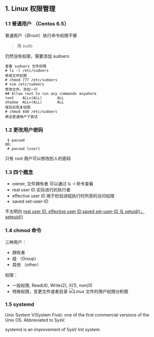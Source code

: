 ## 1. Linux 权限管理
### 1.1 普通用户 （Centos 6.5）
普通用户（非root）执行命令权限不够
> 用 sudo

仍然没有权限，需要添加 sudoers

```
查看 sudoers 文件权限
# ls -l /etc/sudoers
修改文件权限
# chmod 777 /etc/sudoers
# vim /etc/sudoers
修改文件，添加一行
## Allow root to run any commands anywhere 
root    ALL=(ALL)       ALL
shadow  ALL=(ALL)       ALL
保存后恢复权限
# chmod 440 /etc/sudoers
再去普通用户下尝试
```

### 1.2 更改用户密码
```
 $ passwd
OR:
 # passwd [user]
```
只有 root 用户可以修改别人的密码

### 1.3 四个概念
- owner, 文件拥有者
可以通过 ls -l 命令查看
- real user ID
实际进行的执行者
- effective user ID
用于检验进程执行时所获的访问权限
- saved set-user-ID

不太明白
[real user ID, effective user ID,saved set-user-ID 与 setuid()，seteuid()](http://www.groad.net/bbs/thread-3743-1-1.html)

### 1.4 chmod 命令
三种用户：
- 拥有者
- 组 （Group）
- 其他 （other）

权限：
- 一般权限, Read(4), Write(2), X(1), non(0)
- 特殊权限，变更文件或者目录
![Linux 文件的用户权限分析图](http://man.linuxde.net/wp-content/uploads/2013/11/chmod.gif)

### 1.5 systemd
Unix System V(System Five): one of the first commercial versions of the Unix OS. Abbreviated to SysV.

systemd is an improvement of SysV init system.